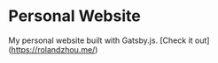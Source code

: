 # Personal Website

My personal website built with Gatsby.js. [Check it out] (https://rolandzhou.me/)
